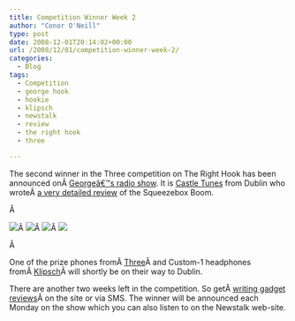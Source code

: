 ```yaml
---
title: Competition Winner Week 2
author: "Conor O'Neill"
type: post
date: 2008-12-01T20:14:02+00:00
url: /2008/12/01/competition-winner-week-2/
categories:
  - Blog
tags:
  - Competition
  - george hook
  - hookie
  - klipsch
  - newstalk
  - review
  - the right hook
  - three

---
```

The second winner in the Three competition on The Right Hook has been announced onÂ [Georgeâ€™s radio show][1]. It is [Castle Tunes][2] from Dublin who wroteÂ [a very detailed review][3] of the Squeezebox Boom.

Â 

![][4]Â ![][5]Â ![][6]Â ![][7]

Â 

One of the prize phones fromÂ [Three][8]Â and Custom-1 headphones fromÂ [Klipsch][9]Â will shortly be on their way to Dublin.

There are another two weeks left in the competition. So getÂ [writing gadget reviews][10]Â on the site or via SMS. The winner will be announced each Monday on the show which you can also listen to on the Newstalk web-site.

 [1]: http://newstalk.ie/newstalk/programmes/6/the-right-hook.html
 [2]: http://www.loudervoice.com/people/castle_tunes
 [3]: http://www.loudervoice.com/reviews/656827218
 [4]: http://www.loudervoice.com/static/images/competition/three_logo_black.gif
 [5]: http://www.loudervoice.com/static/images/competition/newstalk01.jpg
 [6]: http://www.loudervoice.com/static/images/competition/klipsch.gif
 [7]: http://www.loudervoice.com/static/images/competition/GeorgeHook.jpg
 [8]: http://www.three.ie/
 [9]: http://www.klipsch.co.uk/
 [10]: http://www.loudervoice.com/competition